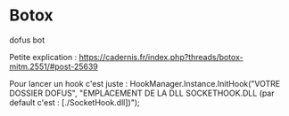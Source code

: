 # Botox
dofus bot

Petite explication : https://cadernis.fr/index.php?threads/botox-mitm.2551/#post-25639

Pour lancer un hook c'est juste : HookManager.Instance.InitHook("VOTRE DOSSIER DOFUS", "EMPLACEMENT DE LA DLL SOCKETHOOK.DLL (par default c'est : [./SocketHook.dll])");
